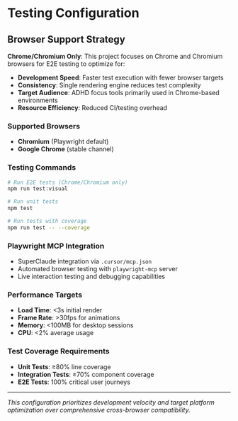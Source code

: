 # Testing Configuration

## Browser Support Strategy

**Chrome/Chromium Only**: This project focuses on Chrome and Chromium browsers for E2E testing to optimize for:

- **Development Speed**: Faster test execution with fewer browser targets
- **Consistency**: Single rendering engine reduces test complexity  
- **Target Audience**: ADHD focus tools primarily used in Chrome-based environments
- **Resource Efficiency**: Reduced CI/testing overhead

### Supported Browsers
- **Chromium** (Playwright default)
- **Google Chrome** (stable channel)

### Testing Commands
```bash
# Run E2E tests (Chrome/Chromium only)
npm run test:visual

# Run unit tests
npm test

# Run tests with coverage
npm run test -- --coverage
```

### Playwright MCP Integration
- SuperClaude integration via `.cursor/mcp.json`
- Automated browser testing with `playwright-mcp` server
- Live interaction testing and debugging capabilities

### Performance Targets
- **Load Time**: <3s initial render
- **Frame Rate**: >30fps for animations  
- **Memory**: <100MB for desktop sessions
- **CPU**: <2% average usage

### Test Coverage Requirements
- **Unit Tests**: ≥80% line coverage
- **Integration Tests**: ≥70% component coverage  
- **E2E Tests**: 100% critical user journeys

---

*This configuration prioritizes development velocity and target platform optimization over comprehensive cross-browser compatibility.*